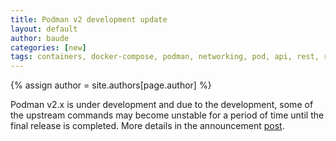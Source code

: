 ```yaml
---
title: Podman v2 development update 
layout: default
author: baude
categories: [new]
tags: containers, docker-compose, podman, networking, pod, api, rest, rest-api, v2
---
```

{% assign author = site.authors[page.author] %}

Podman v2.x is under development and due to the development, some of
the upstream commands may become unstable for a period of time until
the final release is completed.  More details in the announcement
[post](https://podman.io/blogs/2020/04/16/podman-v2-announce.html).

